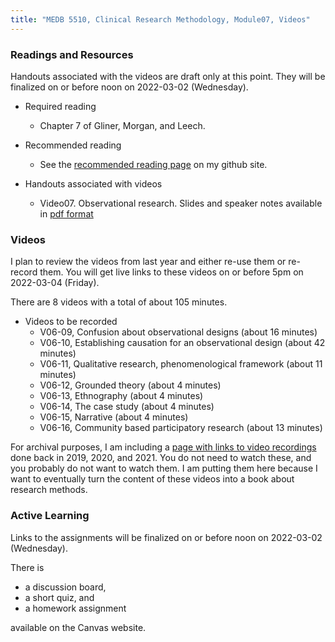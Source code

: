 ```yaml
---
title: "MEDB 5510, Clinical Research Methodology, Module07, Videos"
---
```


### Readings and Resources

Handouts associated with the videos are draft only at this point. They will be finalized on or before noon on 2022-03-02 (Wednesday).

+ Required reading
  + Chapter 7 of Gliner, Morgan, and Leech.

+ Recommended reading
  + See the [recommended reading page][git2] on my github site.

+ Handouts associated with videos
  + Video07. Observational research. Slides and speaker notes available in [pdf format][git1]

### Videos

I plan to review the videos from last year and either re-use them or re-record them. You will get live links to these videos on or before 5pm on 2022-03-04 (Friday).

There are 8 videos with a total of about 105 minutes.

+ Videos to be recorded
  + V06-09, Confusion about observational designs (about 16 minutes)
  + V06-10, Establishing causation for an observational design (about 42 minutes)
  + V06-11, Qualitative research, phenomenological framework (about 11 minutes)
  + V06-12, Grounded theory (about 4 minutes)
  + V06-13, Ethnography (about 4 minutes)
  + V06-14, The case study (about 4 minutes)
  + V06-15, Narrative (about 4 minutes)
  + V06-16, Community based participatory research (about 13 minutes)

For archival purposes, I am including a [page with links to video recordings][git0] done back in 2019, 2020, and 2021. You do not need to watch these, and you probably do not want to watch them. I am putting them here because I want to eventually turn the content of these videos into a book about research methods.

### Active Learning

Links to the assignments will be finalized on or before noon on 2022-03-02 (Wednesday).

There is

+ a discussion board,
+ a short quiz, and
+ a homework assignment

available on the Canvas website.

[git0]: https://github.com/pmean/classes/blob/master/clinical-research-methodology/modules/5510-99-videos.md
[git1]: https://github.com/pmean/classes/blob/master/clinical-research-methodology/results/video06-slides-and-speaker-notes.pdf
[git2]: https://github.com/pmean/classes/blob/master/clinical-research-methodology/modules/5510-99-readings.md
